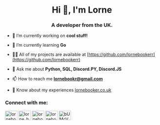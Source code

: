 <h1 align="center">Hi 👋, I'm Lorne</h1>
<h3 align="center">A developer from the UK.</h3>

- 🔭 I’m currently working on **cool stuff!**

- 🌱 I’m currently learning **Go**

- 👨‍💻 All of my projects are available at [https://github.com/lornebookerr](https://github.com/lornebookerr)

- 💬 Ask me about **Python, SQL, Discord.PY, Discord.JS**

- 📫 How to reach me **lornebookr@gmail.com**

- 📄 Know about my experiences [lornebooker.co.uk](lornebooker.co.uk)

<h3 align="left">Connect with me:</h3>
<p align="left">
<a href="https://codepen.io/lornebookerr" target="blank"><img align="center" src="https://raw.githubusercontent.com/rahuldkjain/github-profile-readme-generator/master/src/images/icons/Social/codepen.svg" alt="lornebookerr" height="30" width="40" /></a>
<a href="https://twitter.com/lorne_booker" target="blank"><img align="center" src="https://raw.githubusercontent.com/rahuldkjain/github-profile-readme-generator/master/src/images/icons/Social/twitter.svg" alt="lorne_booker" height="30" width="40" /></a>
<a href="https://instagram.com/lornebookerr" target="blank"><img align="center" src="https://raw.githubusercontent.com/rahuldkjain/github-profile-readme-generator/master/src/images/icons/Social/instagram.svg" alt="lornebookerr" height="30" width="40" /></a>
<a href="https://www.hackerrank.com/lornebookr" target="blank"><img align="center" src="https://raw.githubusercontent.com/rahuldkjain/github-profile-readme-generator/master/src/images/icons/Social/hackerrank.svg" alt="lornebookr" height="30" width="40" /></a>
<a href="https://discord.gg/bUMcVASrJM" target="blank"><img align="center" src="https://raw.githubusercontent.com/rahuldkjain/github-profile-readme-generator/master/src/images/icons/Social/discord.svg" alt="bUMcVASrJM" height="30" width="40" /></a>
</p>
